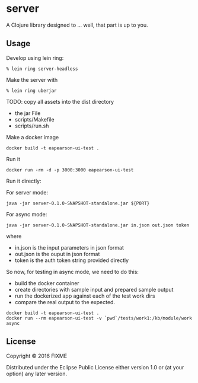 # server

A Clojure library designed to ... well, that part is up to you.

## Usage

Develop using lein ring:

```
% lein ring server-headless
```

Make the server with

```
% lein ring uberjar
```

TODO: copy all assets into the dist directory

- the jar File
- scripts/Makefile
- scripts/run.sh


Make a docker image

```
docker build -t eapearson-ui-test .
```

Run it

```
docker run -rm -d -p 3000:3000 eapearson-ui-test
```


Run it directly:

For server mode:

```
java -jar server-0.1.0-SNAPSHOT-standalone.jar ${PORT}
```

For async mode:

```
java -jar server-0.1.0-SNAPSHOT-standalone.jar in.json out.json token
```

where

- in.json is the input parameters in json format
- out.json is the ouput in json format
- token is the auth token string provided directly

So now, for testing in async mode, we need to do this:

- build the docker container
- create directories with sample input and prepared sample output
- run the dockerized app against each of the test work dirs
- compare the real output to the expected.

```
docker build -t eapearson-ui-test .
docker run --rm eapearson-ui-test -v `pwd`/tests/work1:/kb/module/work async
```




## License

Copyright © 2016 FIXME

Distributed under the Eclipse Public License either version 1.0 or (at
your option) any later version.
